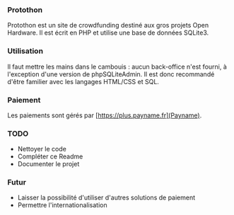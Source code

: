 ### Protothon
Protothon est un site de crowdfunding destiné aux gros projets Open Hardware. Il est écrit en PHP et utilise une base de données SQLite3.

### Utilisation
Il faut mettre les mains dans le cambouis : aucun back-office n'est fourni, à l'exception d'une version de phpSQLiteAdmin.
Il est donc recommandé d'être familier avec les langages HTML/CSS et SQL.

### Paiement
Les paiements sont gérés par [https://plus.payname.fr](Payname).

### TODO

- Nettoyer le code
- Compléter ce Readme
- Documenter le projet

### Futur

- Laisser la possibilité d'utiliser d'autres solutions de paiement
- Permettre l'internationalisation

